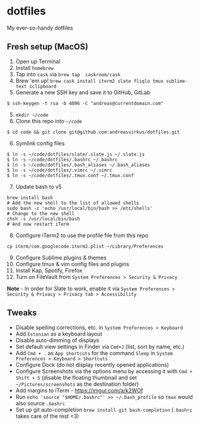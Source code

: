 # dotfiles
My ever-so-handy dotfiles

## Fresh setup (MacOS)

1. Open up Terminal
2. Install `homebrew`
3. Tap into `cask` via `brew tap  caskroom/cask`
4. Brew 'em up! `brew cask install iterm2 slate fliqlo tmux sublime-text 1clipboard`
4. Generate a new SSH key and save it to GitHub, GitLab
```
$ ssh-keygen -t rsa -b 4096 -C "andreas@currentdomain.com"
```
5. `mkdir ~/code`
5. Clone this repo into `~/code`
```
$ cd code && git clone git@github.com:andreasvirkus/dotfiles.git
```
6. Symlink config files
```
$ ln -s ~/code/dotfiles/slate/.slate.js ~/.slate.js
$ ln -s ~/code/dotfiles/.bashrc ~/.bashrc
$ ln -s ~/code/dotfiles/.bash_aliases ~/.bash_aliases
$ ln -s ~/code/dotfiles/.vimrc ~/.vimrc
$ ln -s ~/code/dotfiles/.tmux.conf ~/.tmux.conf
```
7. Update bash to v5
```
brew install bash
# Add the new shell to the list of allowed shells
sudo bash -c 'echo /usr/local/bin/bash >> /etc/shells'
# Change to the new shell
chsh -s /usr/local/bin/bash
# And now restart iTerm
```
8. Configure iTerm2 to use the profile file from this repo
```
cp iterm/com.googlecode.iterm2.plist ~/Library/Preferences
```
9. Configure Sublime plugins & themes
10. Configure tmux & vim config files and plugins
11. Install Kap, Spotify, Firefox
12. Turn on FileVault from `System Preferences > Security & Privacy`

**Note** - In order for Slate to work, enable it via `System Preferences > Security & Privacy > Privacy tab > Accessibility`

## Tweaks

- Disable spelling corrections, etc. in `System Preferences > Keyboard`
- Add `Estonian` as a keyboard layout
- Disable auto-dimming of displays
- Set default view settings in Finder via `Cmd+J` (list, sort by name, etc.)
- Add `Cmd + .` as `App shortcuts` for the command `Sleep` in `System Preferences > Keyboard > Shortcuts`
- Configure Dock (do not display recently opened applications)
- Configure Screenshots via the options menu by accessing it with `Cmd + Shift + 5` (disable the floating thumbnail and set `~/Pictures/screenshots` as the destination folder)
- Add margins to iTerm - https://imgur.com/a/k2WOf
- Run `echo 'source "$HOME/.bashrc"' >> ~/.bash_profile` so `tmux` would also source `.bashrc`
- Set up git auto-completion `brew install git bash-completion` (`.bashrc` takes care of the rest <3)
